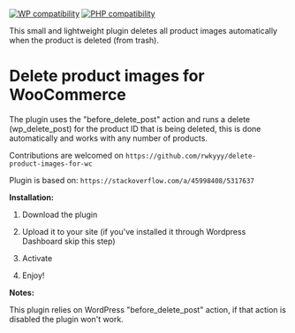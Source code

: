 [![WP compatibility](https://plugintests.com/plugins/wporg/wc-delete-product-images/wp-badge.svg)](https://plugintests.com/plugins/wporg/wc-delete-product-images/latest) [![PHP compatibility](https://plugintests.com/plugins/wporg/wc-delete-product-images/php-badge.svg)](https://plugintests.com/plugins/wporg/wc-delete-product-images/latest)

This small and lightweight plugin deletes all product images automatically when the product is deleted (from trash).

# Delete product images for WooCommerce

The plugin uses the "before_delete_post" action and runs a delete (wp_delete_post) for the product ID that is being deleted, this is done automatically and works with any number of products.

Contributions are welcomed on `https://github.com/rwkyyy/delete-product-images-for-wc`

Plugin is based on:
`https://stackoverflow.com/a/45998408/5317637`

**Installation:**

1. Download  the plugin

2. Upload it to your site (if you've installed it through Wordpress Dashboard skip this step)

3. Activate

4. Enjoy!

**Notes:** 

This plugin relies on WordPress "before_delete_post" action, if that action is disabled the plugin won't work.
